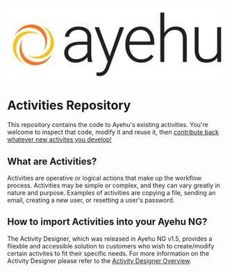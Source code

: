 ![Ayehu Logo](AyehuLogo.png)

# Activities Repository
This repository contains the code to Ayehu's existing activities. You're welcome to inspect that code, modify it and reuse it, then [contribute back whatever new activites you develop!](https://github.com/Ayehu/custom-activities)

## What are Activities?
Activities are operative or logical actions that make up the workflow process. Activities may be simple or complex, and they can vary greatly in nature and purpose. Examples of activities are copying a file, sending an email, creating a new user, or resetting a user's password.

## How to import Activities into your Ayehu NG?
The Activity Designer, which was released in Ayehu NG v1.5, provides a fliexble and accessible solution to customers who wish to create/modify certain activites to fit their specific needs. For more information on the Activity Designer please refer to the [Activity Designer Overview](https://support.ayehu.com/hc/en-us/articles/360036178974-Activity-Designer-Overview).
